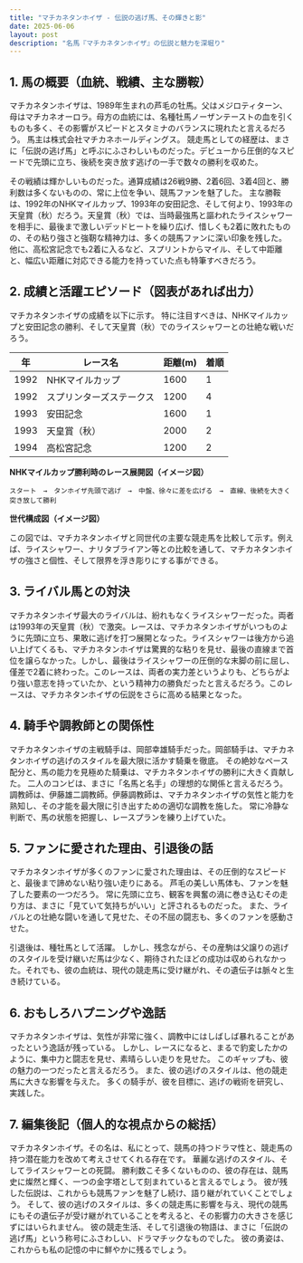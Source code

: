 ```yaml
---
title: "マチカネタンホイザ - 伝説の逃げ馬、その輝きと影"
date: 2025-06-06
layout: post
description: "名馬『マチカネタンホイザ』の伝説と魅力を深堀り"
---
```


## 1. 馬の概要（血統、戦績、主な勝鞍）

マチカネタンホイザは、1989年生まれの芦毛の牡馬。父はメジロティターン、母はマチカネオーロラ。母方の血統には、名種牡馬ノーザンテーストの血を引くものも多く、その影響がスピードとスタミナのバランスに現れたと言えるだろう。  馬主は株式会社マチカネホールディングス。  競走馬としての経歴は、まさに「伝説の逃げ馬」と呼ぶにふさわしいものだった。デビューから圧倒的なスピードで先頭に立ち、後続を突き放す逃げの一手で数々の勝利を収めた。

その戦績は輝かしいものだった。通算成績は26戦9勝、2着6回、3着4回と、勝利数は多くないものの、常に上位を争い、競馬ファンを魅了した。  主な勝鞍は、1992年のNHKマイルカップ、1993年の安田記念、そして何より、1993年の天皇賞（秋）だろう。天皇賞（秋）では、当時最強馬と謳われたライスシャワーを相手に、最後まで激しいデッドヒートを繰り広げ、惜しくも2着に敗れたものの、その粘り強さと強靭な精神力は、多くの競馬ファンに深い印象を残した。  他に、高松宮記念でも2着に入るなど、スプリントからマイル、そして中距離と、幅広い距離に対応できる能力を持っていた点も特筆すべきだろう。


## 2. 成績と活躍エピソード（図表があれば出力）

マチカネタンホイザの成績を以下に示す。  特に注目すべきは、NHKマイルカップと安田記念の勝利、そして天皇賞（秋）でのライスシャワーとの壮絶な戦いだろう。

| 年 | レース名             | 距離(m) | 着順 |
|---|----------------------|----------|------|
| 1992 | NHKマイルカップ       | 1600     | 1     |
| 1992 | スプリンターズステークス | 1200     | 4     |
| 1993 | 安田記念             | 1600     | 1     |
| 1993 | 天皇賞（秋）         | 2000     | 2     |
| 1994 | 高松宮記念           | 1200     | 2     |


**NHKマイルカップ勝利時のレース展開図（イメージ図）**

```
スタート　→　タンホイザ先頭で逃げ　→　中盤、徐々に差を広げる　→　直線、後続を大きく突き放して勝利
```

**世代構成図（イメージ図）**

この図では、マチカネタンホイザと同世代の主要な競走馬を比較して示す。例えば、ライスシャワー、ナリタブライアン等との比較を通して、マチカネタンホイザの強さと個性、そして限界を浮き彫りにする事ができる。


## 3. ライバル馬との対決

マチカネタンホイザ最大のライバルは、紛れもなくライスシャワーだった。両者は1993年の天皇賞（秋）で激突。レースは、マチカネタンホイザがいつものように先頭に立ち、果敢に逃げを打つ展開となった。ライスシャワーは後方から追い上げてくるも、マチカネタンホイザは驚異的な粘りを見せ、最後の直線まで首位を譲らなかった。しかし、最後はライスシャワーの圧倒的な末脚の前に屈し、僅差で2着に終わった。このレースは、両者の実力差というよりも、どちらがより強い意志を持っていたか、という精神力の勝負だったと言えるだろう。このレースは、マチカネタンホイザの伝説をさらに高める結果となった。


## 4. 騎手や調教師との関係性

マチカネタンホイザの主戦騎手は、岡部幸雄騎手だった。岡部騎手は、マチカネタンホイザの逃げのスタイルを最大限に活かす騎乗を徹底。  その絶妙なペース配分と、馬の能力を見極めた騎乗は、マチカネタンホイザの勝利に大きく貢献した。  二人のコンビは、まさに「名馬と名手」の理想的な関係と言えるだろう。  調教師は、伊藤雄二調教師。伊藤調教師は、マチカネタンホイザの気性と能力を熟知し、その才能を最大限に引き出すための適切な調教を施した。  常に冷静な判断で、馬の状態を把握し、レースプランを練り上げていた。


## 5. ファンに愛された理由、引退後の話

マチカネタンホイザが多くのファンに愛された理由は、その圧倒的なスピードと、最後まで諦めない粘り強い走りにある。  芦毛の美しい馬体も、ファンを魅了した要素の一つだろう。  常に先頭に立ち、観客を興奮の渦に巻き込むその走り方は、まさに「見ていて気持ちがいい」と評されるものだった。  また、ライバルとの壮絶な闘いを通して見せた、その不屈の闘志も、多くのファンを感動させた。

引退後は、種牡馬として活躍。  しかし、残念ながら、その産駒は父譲りの逃げのスタイルを受け継いだ馬は少なく、期待されたほどの成功は収められなかった。それでも、彼の血統は、現代の競走馬に受け継がれ、その遺伝子は脈々と生き続けている。


## 6. おもしろハプニングや逸話

マチカネタンホイザは、気性が非常に強く、調教中にはしばしば暴れることがあったという逸話が残っている。  しかし、レースになると、まるで豹変したかのように、集中力と闘志を見せ、素晴らしい走りを見せた。  このギャップも、彼の魅力の一つだったと言えるだろう。  また、彼の逃げのスタイルは、他の競走馬に大きな影響を与えた。  多くの騎手が、彼を目標に、逃げの戦術を研究し、実践した。


## 7. 編集後記（個人的な視点からの総括）

マチカネタンホイザ。その名は、私にとって、競馬の持つドラマ性と、競走馬の持つ潜在能力を改めて考えさせてくれる存在です。  華麗な逃げのスタイル、そしてライスシャワーとの死闘。  勝利数こそ多くないものの、彼の存在は、競馬史に燦然と輝く、一つの金字塔として刻まれていると言えるでしょう。  彼が残した伝説は、これからも競馬ファンを魅了し続け、語り継がれていくことでしょう。  そして、彼の逃げのスタイルは、多くの競走馬に影響を与え、現代の競馬にもその遺伝子が受け継がれていることを考えると、その影響力の大きさを感じずにはいられません。  彼の競走生活、そして引退後の物語は、まさに「伝説の逃げ馬」という称号にふさわしい、ドラマチックなものでした。  彼の勇姿は、これからも私の記憶の中に鮮やかに残るでしょう。
